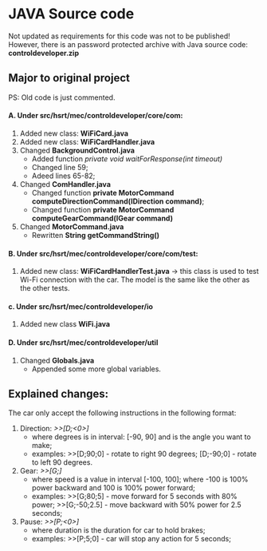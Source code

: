 # JAVA Source code

Not updated as requirements for this code was not to be published!
However, there is an password protected archive with Java source code: **controldeveloper.zip**

## Major to original project

PS: Old code is just commented.

#### A. Under **src/hsrt/mec/controldeveloper/core/com**:
  1. Added new class: **WiFiCard.java**
  2. Added new class: **WiFiCardHandler.java**
  3. Changed **BackgroundControl.java**
      * Added function *private void waitForResponse(int timeout)*
      * Changed line 59;
      * Adeed lines 65-82;
  4. Changed **ComHandler.java**
      * Changed function **private MotorCommand computeDirectionCommand(IDirection command)**;
      *	Changed function **private MotorCommand computeGearCommand(IGear command)**
  5. Changed **MotorCommand.java**
      * Rewritten **String getCommandString()**

#### B. Under **src/hsrt/mec/controldeveloper/core/com/test**:
  1. Added new class: **WiFiCardHandlerTest.java** -> this class is used to test Wi-Fi connection with the car. The model is the same like the other as the other tests.

#### c. Under **src/hsrt/mec/controldeveloper/io**
  1. Added new class **WiFi.java**
  
#### D. Under **src/hsrt/mec/controldeveloper/util**
  1. Changed **Globals.java**
      * Appended some more global variables.
      
## Explained changes:     
The car only accept the following instructions in the following format:
  1. Direction: *>>[D;<degrees><0>]* 
     * where degrees is in interval: [-90, 90] and is the angle you want to make;
	 * examples: >>[D;90;0] - rotate to right 90 degrees; [D;-90;0] - rotate to left 90 degrees.
  2. Gear: *>>[G;<speed><duration>]*
     * where speed is a value in interval [-100, 100]; where -100 is 100% power backward and 100 is 100% power forward;
     * examples: >>[G;80;5] - move forward for 5 seconds with 80% power; >>[G;-50;2.5] - move backward with 50% power for 2.5 seconds;
  3. Pause: *>>[P;<duration><0>]*
     * where duration is the duration for car to hold brakes;
     * examples: >>[P;5;0] - car will stop any action for 5 seconds;

      
